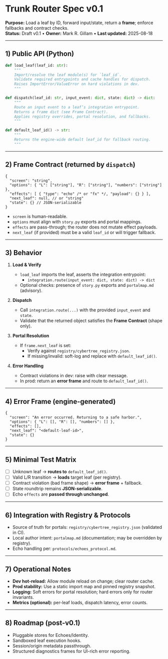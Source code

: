 <!-- Path: C:\Users\Admin\storybook_archipelago\engine\trunk_router_spec.md -->

# Trunk Router Spec v0.1

**Purpose:** Load a leaf by ID, forward input/state, return a **frame**; enforce fallbacks and contract checks.  
**Status:** Draft v0.1 • **Owner:** Mark R. Gillam • **Last updated:** 2025-08-18

---

## 1) Public API (Python)

~~~python
def load_leaf(leaf_id: str):
    """
    Import/resolve the leaf module(s) for `leaf_id`.
    Validate required entrypoints and cache handles for dispatch.
    Raises ImportError/ValueError on hard violations in dev.
    """

def dispatch(leaf_id: str, input_event: dict, state: dict) -> dict:
    """
    Route an input event to a leaf’s integration entrypoint.
    Returns a frame dict (see Frame Contract).
    Applies registry overrides, portal resolution, and fallbacks.
    """

def default_leaf_id() -> str:
    """
    Returns the engine-wide default leaf_id for fallback routing.
    """
~~~

---

## 2) Frame Contract (returned by `dispatch`)

~~~jsonc
{
  "screen": "string",
  "options": { "L": ["string"], "R": ["string"], "numbers": ["string"] },
  "effects": [ { "type": "echo" /* or "fx" */, "payload": {} } ],
  "next_leaf": null, // or "string"
  "state": {} // JSON-serializable
}
~~~

- `screen` is human-readable.
- `options` must align with `story.py` exports and portal mappings.
- `effects` are pass-through; the router does not mutate effect payloads.
- `next_leaf` (if provided) must be a valid `leaf_id` or will trigger fallback.

---

## 3) Behavior

1. **Load & Verify**
   - `load_leaf` imports the leaf, asserts the integration entrypoint:
     - `integration.route(input_event: dict, state: dict) -> dict`
   - Optional checks: presence of `story.py` exports and `portalmap.md` (advisory).

2. **Dispatch**
   - Call `integration.route(...)` with the provided `input_event` and `state`.
   - Validate that the returned object satisfies the **Frame Contract** (shape only).

3. **Portal Resolution**
   - If `frame.next_leaf` is set:
     - Verify against `registry/cybertree_registry.json`.
     - If missing/invalid: soft-log and replace with `default_leaf_id()`.

4. **Error Handling**
   - Contract violations in dev: raise with clear message.
   - In prod: return an **error frame** and route to `default_leaf_id()`.

---

## 4) Error Frame (engine-generated)

~~~jsonc
{
  "screen": "An error occurred. Returning to a safe harbor.",
  "options": { "L": [], "R": [], "numbers": [] },
  "effects": [],
  "next_leaf": "<default-leaf-id>",
  "state": {}
}
~~~

---

## 5) Minimal Test Matrix

- [ ] Unknown leaf → **routes to** `default_leaf_id()`.
- [ ] Valid L/R transition → **loads** target leaf (per registry).
- [ ] Contract violation (bad frame shape) → **error frame** + fallback.
- [ ] State roundtrip remains **JSON-serializable**.
- [ ] Echo `effects` are **passed through unchanged**.

---

## 6) Integration with Registry & Protocols

- Source of truth for portals: `registry/cybertree_registry.json` (validated in CI).
- Local author intent: `portalmap.md` (documentation; may be overridden by registry).
- Echo handling per: `protocols/echoes_protocol.md`.

---

## 7) Operational Notes

- **Dev hot-reload:** Allow module reload on change; clear router cache.
- **Prod stability:** Use a static import map and pinned registry snapshot.
- **Logging:** Soft errors for portal resolution; hard errors only for router invariants.
- **Metrics (optional):** per-leaf loads, dispatch latency, error counts.

---

## 8) Roadmap (post-v0.1)

- Pluggable stores for Echoes/Identity.
- Sandboxed leaf execution hooks.
- Session/origin metadata passthrough.
- Structured diagnostics frames for UI-rich error reporting.
